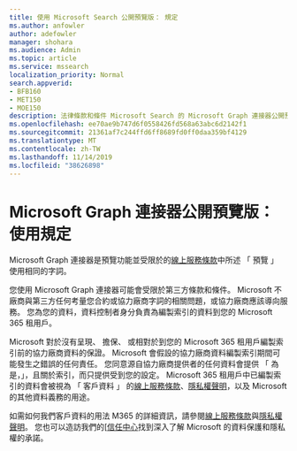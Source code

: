 ```yaml
---
title: 使用 Microsoft Search 公開預覽版： 規定
ms.author: anfowler
author: adefowler
manager: shohara
ms.audience: Admin
ms.topic: article
ms.service: mssearch
localization_priority: Normal
search.appverid:
- BFB160
- MET150
- MOE150
description: 法律條款和條件 Microsoft Search 的 Microsoft Graph 連接器公開預覽
ms.openlocfilehash: ee70ae9b747d6f0558426fd568a63abc6d2142f1
ms.sourcegitcommit: 21361af7c244ffd6ff8689fd0ff0daa359bf4129
ms.translationtype: MT
ms.contentlocale: zh-TW
ms.lasthandoff: 11/14/2019
ms.locfileid: "38626898"
---
```

# <a name="microsoft-graph-connectors-public-preview-terms-of-use"></a>Microsoft Graph 連接器公開預覽版： 使用規定

Microsoft Graph 連接器是預覽功能並受限於的[線上服務條款](http://www.microsoftvolumelicensing.com/Downloader.aspx?documenttype=OST&lang=English)中所述 「 預覽 」 使用相同的字詞。

您使用 Microsoft Graph 連接器可能會受限於第三方條款和條件。 Microsoft 不廠商與第三方任何考量您合約或協力廠商字詞的相關問題，或協力廠商應該導向服務。 您為您的資料，資料控制者身分負責為編製索引的資料到您的 Microsoft 365 租用戶。

Microsoft 對於沒有呈現、 擔保、 或相對於到您的 Microsoft 365 租用戶編製索引前的協力廠商資料的保證。  Microsoft 會假設的協力廠商資料編製索引期間可能發生之錯誤的任何責任。  您同意源自協力廠商提供者的任何資料會提供 「 為是，」，且關於索引，而只提供受到您的設定。 Microsoft 365 租用戶中已編製索引的資料會被視為 「 客戶資料 」 的[線上服務條款](http://www.microsoftvolumelicensing.com/Downloader.aspx?documenttype=OST&lang=English)、[隱私權聲明](https://privacy.microsoft.com/privacystatement)，以及 Microsoft 的其他資料義務的用途。

如需如何我們客戶資料的用法 M365 的詳細資訊，請參閱[線上服務條款](http://www.microsoftvolumelicensing.com/Downloader.aspx?documenttype=OST&lang=English)與[隱私權聲明](https://privacy.microsoft.com/privacystatement)。 您也可以造訪我們的[[信任中心](https://www.microsoft.com/trust-center)找到深入了解 Microsoft 的資料保護和隱私權的承諾。

